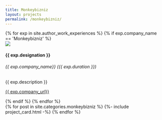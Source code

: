 ```yaml
---
title: Monkeybizniz
layout: projects
permalink: /monkeybizniz/
---
```


<div class="card">
    {% for exp in site.author_work_experiences %} {% if exp.company_name == 'Monkeybizniz'
      %}
      <div class="row">
        <div class="col-md-2">
          <img
            src="{{site.url}}{{site.baseurl}}/assets/img/{{ exp.company_logo }}"
            class="company-logo"
          />
        </div>
        <div class="col-md-6">
          <h4 class="experience-title">{{ exp.designation }}</h4>
          <h6 class="experience-info">{{ exp.company_name}} ({{ exp.duration }})</h6>
          <p class="experience-desc">{{ exp.description }}</p>
          <p><a href="{{exp.company_url}}">{{ exp.company_url}}</a></p>
        </div>
      </div>
    {% endif %} {% endfor %}
</div>

<div class="row">
    {% for post in site.categories.monkeybizniz %}
        {%- include project_card.html -%}
    {% endfor %}
</div>